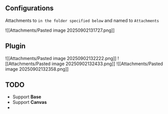 ## Configurations

Attachments to `in the folder specified below` and named to `Attachments` 

![[Attachments/Pasted image 20250902131727.png]]

## Plugin

![[Attachments/Pasted image 20250902132222.png]]
![[Attachments/Pasted image 20250902132433.png]]
![[Attachments/Pasted image 20250902132358.png]]

## TODO

- Support **Base**
- Support **Canvas**
- 